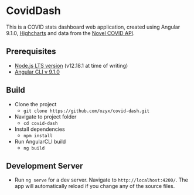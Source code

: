 # CovidDash

This is a COVID stats dashboard web application, created using Angular 9.1.0, [Highcharts](https://www.highcharts.com/) and data from the [Novel COVID API](https://disease.sh/).

## Prerequisites
- [Node.js LTS version](https://nodejs.org/en/) (v12.18.1 at time of writing)
- [Angular CLI v 9.1.0](https://cli.angular.io/)

## Build
- Clone the project
  - `git clone https://github.com/ozyx/covid-dash.git`
- Navigate to project folder
  - `cd covid-dash`
- Install dependencies
  - `npm install`
- Run AngularCLI build
  - `ng build`

## Development Server
- Run `ng serve` for a dev server. Navigate to `http://localhost:4200/`. The app will automatically reload if you change any of the source files.
